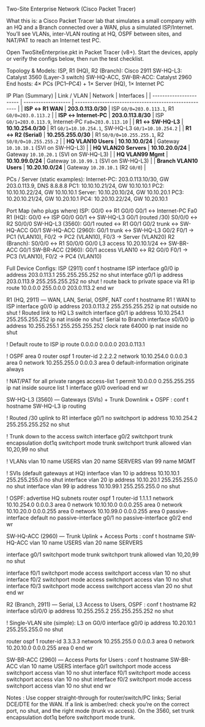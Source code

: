 Two-Site Enterprise Network (Cisco Packet Tracer)

What this is: a Cisco Packet Tracer lab that simulates a small company with an HQ and a Branch connected over a WAN, plus a simulated ISP/Internet.
You’ll see VLANs, inter-VLAN routing at HQ, OSPF between sites, and NAT/PAT to reach an Internet test PC.

Open TwoSiteEnterprise.pkt in Packet Tracer (v8+). Start the devices, apply or verify the configs below, then run the test checklist.

Topology & Models:
ISP, R1 (HQ), R2 (Branch): Cisco 2911
SW-HQ-L3: Catalyst 3560 (Layer-3 switch)
SW-HQ-ACC, SW-BR-ACC: Catalyst 2960
End hosts: 4× PCs (PC1–PC4) + 1× Server (HQ), 1× Internet PC

IP Plan (Summary)
| Link / VLAN             | Network             | Interfaces                                             |
| ----------------------- | ------------------- | ------------------------------------------------------ |
| **ISP ↔ R1 WAN**        | **203.0.113.0/30**  | ISP `G0/0=203.0.113.1`, R1 `G0/0=203.0.113.2`          |
| **ISP ↔ Internet-PC**   | **203.0.113.8/30**  | ISP `G0/1=203.0.113.9`, Internet-PC `Fa0=203.0.113.10` |
| **R1 ↔ SW-HQ-L3**       | **10.10.254.0/30**  | R1 `G0/1=10.10.254.1`, SW-HQ-L3 `G0/1=10.10.254.2`     |
| **R1 ↔ R2 (Serial)**    | **10.255.255.0/30** | R1 `S0/0/0=10.255.255.1`, R2 `S0/0/0=10.255.255.2`     |
| **HQ VLAN10 Users**     | **10.10.10.0/24**   | Gateway `10.10.10.1` (SVI on SW-HQ-L3)                 |
| **HQ VLAN20 Servers**   | **10.10.20.0/24**   | Gateway `10.10.20.1` (SVI on SW-HQ-L3)                 |
| **HQ VLAN99 Mgmt**      | **10.10.99.0/24**   | Gateway `10.10.99.1` (SVI on SW-HQ-L3)                 |
| **Branch VLAN10 Users** | **10.20.10.0/24**   | Gateway `10.20.10.1` (R2 `G0/0`)                       |

PCs / Server (static examples):
Internet-PC: 203.0.113.10/30, GW 203.0.113.9, DNS 8.8.8.8
PC1: 10.10.10.21/24, GW 10.10.10.1
PC2: 10.10.10.22/24, GW 10.10.10.1
Server: 10.10.20.10/24, GW 10.10.20.1
PC3: 10.20.10.21/24, GW 10.20.10.1
PC4: 10.20.10.22/24, GW 10.20.10.1

Port Map (who plugs where)
ISP:
G0/0 ↔ R1 G0/0
G0/1 ↔ Internet-PC Fa0
R1 (HQ):
G0/0 ↔ ISP G0/0
G0/1 ↔ SW-HQ-L3 G0/1 (routed /30)
S0/0/0 ↔ R2 S0/0/0
SW-HQ-L3 (3560):
G0/1 routed ↔ R1 G0/1
G0/2 trunk ↔ SW-HQ-ACC G0/1
SW-HQ-ACC (2960):
G0/1 trunk ↔ SW-HQ-L3 G0/2
F0/1 → PC1 (VLAN10), F0/2 → PC2 (VLAN10), F0/3 → Server (VLAN20)
R2 (Branch):
S0/0/0 ↔ R1 S0/0/0
G0/0 L3 access 10.20.10.1/24 ↔ SW-BR-ACC G0/1
SW-BR-ACC (2960):
G0/1 access VLAN10 ↔ R2 G0/0
F0/1 → PC3 (VLAN10), F0/2 → PC4 (VLAN10)

Full Device Configs:
ISP (2911)
  conf t
hostname ISP
interface g0/0
 ip address 203.0.113.1 255.255.255.252
 no shut
interface g0/1
 ip address 203.0.113.9 255.255.255.252
 no shut
! route back to private space via R1
ip route 10.0.0.0 255.0.0.0 203.0.113.2
end
wr

R1 (HQ, 2911) — WAN, LAN, Serial, OSPF, NAT
  conf t
hostname R1
! WAN to ISP
interface g0/0
 ip address 203.0.113.2 255.255.255.252
 ip nat outside
 no shut
! Routed link to HQ L3 switch
interface g0/1
 ip address 10.10.254.1 255.255.255.252
 ip nat inside
 no shut
! Serial to Branch
interface s0/0/0
 ip address 10.255.255.1 255.255.255.252
 clock rate 64000
 ip nat inside
 no shut

! Default route to ISP
ip route 0.0.0.0 0.0.0.0 203.0.113.1

! OSPF area 0
router ospf 1
 router-id 2.2.2.2
 network 10.10.254.0 0.0.0.3 area 0
 network 10.255.255.0 0.0.0.3 area 0
 default-information originate always

! NAT/PAT for all private ranges
access-list 1 permit 10.0.0.0 0.255.255.255
ip nat inside source list 1 interface g0/0 overload
end
wr

SW-HQ-L3 (3560) — Gateways (SVIs) + Trunk Downlink + OSPF :
  conf t
hostname SW-HQ-L3
ip routing

! Routed /30 uplink to R1
interface g0/1
 no switchport
 ip address 10.10.254.2 255.255.255.252
 no shut

! Trunk down to the access switch
interface g0/2
 switchport trunk encapsulation dot1q
 switchport mode trunk
 switchport trunk allowed vlan 10,20,99
 no shut

! VLANs
vlan 10
 name USERS
vlan 20
 name SERVERS
vlan 99
 name MGMT

! SVIs (default gateways at HQ)
interface vlan 10
 ip address 10.10.10.1 255.255.255.0
 no shut
interface vlan 20
 ip address 10.10.20.1 255.255.255.0
 no shut
interface vlan 99
 ip address 10.10.99.1 255.255.255.0
 no shut

! OSPF: advertise HQ subnets
router ospf 1
 router-id 1.1.1.1
 network 10.10.254.0 0.0.0.3 area 0
 network 10.10.10.0 0.0.0.255 area 0
 network 10.10.20.0 0.0.0.255 area 0
 network 10.10.99.0 0.0.0.255 area 0
 passive-interface default
 no passive-interface g0/1
 no passive-interface g0/2
end
wr

SW-HQ-ACC (2960) — Trunk Uplink + Access Ports :
conf t
hostname SW-HQ-ACC
vlan 10
 name USERS
vlan 20
 name SERVERS

interface g0/1
 switchport mode trunk
 switchport trunk allowed vlan 10,20,99
 no shut

interface f0/1
 switchport mode access
 switchport access vlan 10
 no shut
interface f0/2
 switchport mode access
 switchport access vlan 10
 no shut
interface f0/3
 switchport mode access
 switchport access vlan 20
 no shut
end
wr

R2 (Branch, 2911) — Serial, L3 Access to Users, OSPF :
conf t
hostname R2
interface s0/0/0
 ip address 10.255.255.2 255.255.255.252
 no shut

! Single-VLAN site (simple): L3 on G0/0
interface g0/0
 ip address 10.20.10.1 255.255.255.0
 no shut

router ospf 1
 router-id 3.3.3.3
 network 10.255.255.0 0.0.0.3 area 0
 network 10.20.10.0 0.0.0.255 area 0
end
wr

SW-BR-ACC (2960) — Access Ports for Users :
conf t
hostname SW-BR-ACC
vlan 10
 name USERS
interface g0/1
 switchport mode access
 switchport access vlan 10
 no shut
interface f0/1
 switchport mode access
 switchport access vlan 10
 no shut
interface f0/2
 switchport mode access
 switchport access vlan 10
 no shut
end
wr

Notes :
Use copper straight-through for router/switch/PC links; Serial DCE/DTE for the WAN.
If a link is amber/red: check you’re on the correct port, no shut, and the right mode (trunk vs access).
On the 3560, set trunk encapsulation dot1q before switchport mode trunk.

